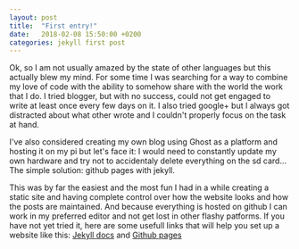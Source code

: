 ```yaml
---
layout: post
title:  "First entry!"
date:   2018-02-08 15:50:00 +0200
categories: jekyll first post
---
```


Ok, so I am not usually amazed by the state of other languages but this actually blew my mind.
For some time I was searching for a way to combine my love of code with the ability to somehow 
share with the world the work that I do. I tried blogger, but with no success, could not get
engaged to write at least once every few days on it. I also tried google+ but I always got
distracted about what other wrote and I couldn't properly focus on the task at hand. 

I've also considered creating my own blog using Ghost as a platform and hosting it on my pi 
but let's face it: I would need to constantly update my own hardware and try not to accidentaly
delete everything on the sd card... The simple solution: github pages with jekyll.

This was by far the easiest and the most fun I had in a while creating a static site and having
complete control over how the website looks and how the posts are maintained. And because
everything is hosted on github I can work in my preferred editor and not get lost in other 
flashy patforms. If you have not yet tried it, here are some usefull links that will help you
set up a website like this: [Jekyll docs][jekyll-docs] and [Github pages][github-pages]

[jekyll-docs]: https://jekyllrb.com/docs/home
[github-pages]: https://pages.github.com/